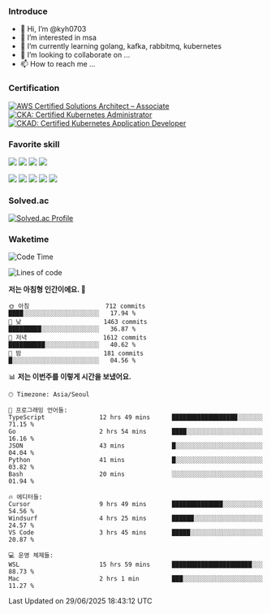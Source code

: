 ### Introduce

<!---
kyh0703/kyh0703 is a ✨ special ✨ repository because its `README.md` (this file) appears on your GitHub profile.
You can click the Preview link to take a look at your changes.
--->

- 👋 Hi, I’m @kyh0703
- 👀 I’m interested in msa
- 🌱 I’m currently learning golang, kafka, rabbitmq, kubernetes
- 💞️ I’m looking to collaborate on ...
- 📫 How to reach me ...

### Certification

<!--START_SECTION:badges-->
[![AWS Certified Solutions Architect – Associate](https://images.credly.com/size/110x110/images/0e284c3f-5164-4b21-8660-0d84737941bc/image.png)](http://www.credly.com/badges/09892086-1381-46b2-bf2d-b67c96fef65f "AWS Certified Solutions Architect – Associate")
[![CKA: Certified Kubernetes Administrator](https://images.credly.com/size/110x110/images/8b8ed108-e77d-4396-ac59-2504583b9d54/cka_from_cncfsite__281_29.png)](http://www.credly.com/badges/fdcd089e-c598-4c77-8383-73de53513b4b "CKA: Certified Kubernetes Administrator")
[![CKAD: Certified Kubernetes Application Developer](https://images.credly.com/size/110x110/images/cc8adc83-1dc6-4d57-8e20-22171247e052/blob)](http://www.credly.com/badges/d01db81e-fc4f-489b-bd4f-3439d9fe33aa "CKAD: Certified Kubernetes Application Developer")
<!--END_SECTION:badges-->

### Favorite skill

<img src="https://img.shields.io/badge/C-000000?style=flat&logo=c&logoColor=A8B9CC" /> <img src="https://img.shields.io/badge/C++-000000?style=flat&logo=c%2B%2B&logoColor=00599C" /> <img src="https://img.shields.io/badge/Go-000000?style=flat&logo=go&logoColor=00ADD8" /> <img src="https://img.shields.io/badge/nodejs-000000?style=flat&logo=node.js&logoColor=A8B9CC" />

<img src="https://img.shields.io/badge/Docker-000000?style=flat&logo=docker&logoColor=2496ED"/> <img src="https://img.shields.io/badge/Kubernetes-000000?style=flat&logo=kubernetes&logoColor=326CE5"/> <img src="https://img.shields.io/badge/rancher-000000?style=flat&logo=rancher&logoColor=0075A8"/> <img src="https://img.shields.io/badge/harbor-000000?style=flat&logo=harbor&logoColor=60B932"/> <img src="https://img.shields.io/badge/ceph-000000?style=flat&logo=ceph&logoColor=EF5C55"/>

### Solved.ac

[![Solved.ac Profile](http://mazassumnida.wtf/api/generate_badge?boj=kyh0703)](https://solved.ac/kyh0703)

### Waketime

<!--START_SECTION:waka-->
![Code Time](http://img.shields.io/badge/Code%20Time-4%2C356%20hrs%2011%20mins-blue)

![Lines of code](https://img.shields.io/badge/%EC%A0%80%EB%8A%94%20%EC%97%AC%ED%83%9C%EA%B9%8C%EC%A7%80%20-7.3%20million%20%EC%A4%84%EC%9D%98%20%EC%BD%94%EB%93%9C%EB%A5%BC%20%EC%9E%91%EC%84%B1%ED%96%88%EC%96%B4%EC%9A%94.-blue)

**저는 아침형 인간이에요. 🐤** 

```text
🌞 아침                     712 commits         ████░░░░░░░░░░░░░░░░░░░░░   17.94 % 
🌆 낮　                     1463 commits        █████████░░░░░░░░░░░░░░░░   36.87 % 
🌃 저녁                     1612 commits        ██████████░░░░░░░░░░░░░░░   40.62 % 
🌙 밤　                     181 commits         █░░░░░░░░░░░░░░░░░░░░░░░░   04.56 % 
```


📊 **저는 이번주를 이렇게 시간을 보냈어요.** 

```text
🕑︎ Timezone: Asia/Seoul

💬 프로그래밍 언어들: 
TypeScript               12 hrs 49 mins      ██████████████████░░░░░░░   71.15 % 
Go                       2 hrs 54 mins       ████░░░░░░░░░░░░░░░░░░░░░   16.16 % 
JSON                     43 mins             █░░░░░░░░░░░░░░░░░░░░░░░░   04.04 % 
Python                   41 mins             █░░░░░░░░░░░░░░░░░░░░░░░░   03.82 % 
Bash                     20 mins             ░░░░░░░░░░░░░░░░░░░░░░░░░   01.94 % 

🔥 에디터들: 
Cursor                   9 hrs 49 mins       ██████████████░░░░░░░░░░░   54.56 % 
Windsurf                 4 hrs 25 mins       ██████░░░░░░░░░░░░░░░░░░░   24.57 % 
VS Code                  3 hrs 45 mins       █████░░░░░░░░░░░░░░░░░░░░   20.87 % 

💻 운영 체제들: 
WSL                      15 hrs 59 mins      ██████████████████████░░░   88.73 % 
Mac                      2 hrs 1 min         ███░░░░░░░░░░░░░░░░░░░░░░   11.27 % 
```


 Last Updated on 29/06/2025 18:43:12 UTC
<!--END_SECTION:waka-->
